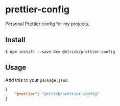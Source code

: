 # prettier-config

Personal [Prettier](https://prettier.io) config for my projects.

## Install

```
$ npm install --save-dev @elricb/prettier-config
```

## Usage

Add this to your `package.json`:

```json
{
	"prettier": "@elricb/prettier-config"
}
```
